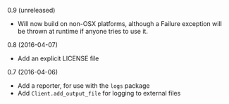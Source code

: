 0.9 (unreleased)
- Will now build on non-OSX platforms, although a Failure exception
  will be thrown at runtime if anyone tries to use it.

0.8 (2016-04-07)
- Add an explicit LICENSE file

0.7 (2016-04-06)
- Add a reporter, for use with the `logs` package
- Add `Client.add_output_file` for logging to external files
